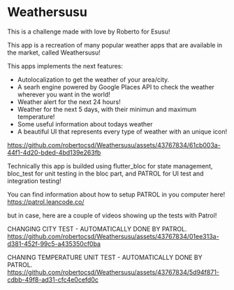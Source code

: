 # Weathersusu
This is a challenge made with love by Roberto for Esusu! 


This app is a recreation of many popular weather apps that are available in the market, called Weathersusu!

This apps implements the next features:

- Autolocalization to get the weather of your area/city.
- A searh engine powered by Google Places API to check the weather wherever you want in the world!
- Weather alert for the next 24 hours!
- Weather for the next 5 days, with their minimun and maximum temperature!
- Some useful information about todays weather
- A beautiful UI that represents every type of weather with an unique icon!

https://github.com/robertocsd/Weathersusu/assets/43767834/61cb003a-44f1-4d20-bded-4bd139e263fb


Technically this app is builded using flutter_bloc for state management, bloc_test for unit testing in the bloc part, and PATROL for UI test and integration testing!

You can find information about how to setup PATROL in you computer here! https://patrol.leancode.co/

but in case, here are a couple of videos showing up the tests with Patrol! 

CHANGING CITY TEST - AUTOMATICALLY DONE BY PATROL.
https://github.com/robertocsd/Weathersusu/assets/43767834/01ee313a-d381-452f-99c5-a435350cf0ba

CHANING TEMPERATURE UNIT TEST - AUTOMATICALLY DONE BY PATROL.
https://github.com/robertocsd/Weathersusu/assets/43767834/5d94f871-cdbb-49f8-ad31-cfc4e0cefd0c

